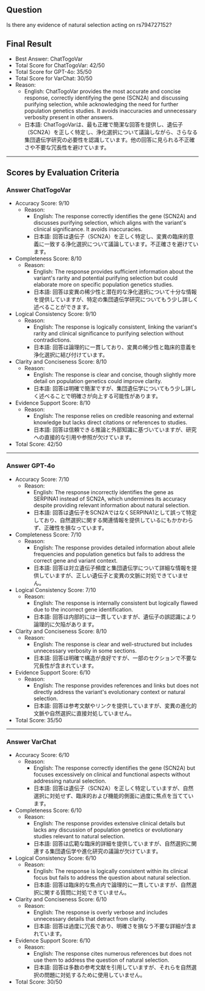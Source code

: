 ## Question

Is there any evidence of natural selection acting on rs794727152?

## Final Result

- Best Answer: ChatTogoVar
- Total Score for ChatTogoVar: 42/50
- Total Score for GPT-4o: 35/50
- Total Score for VarChat: 30/50
- Reason:
  - English: ChatTogoVar provides the most accurate and concise response, correctly identifying the gene (SCN2A) and discussing purifying selection, while acknowledging the need for further population genetics studies. It avoids inaccuracies and unnecessary verbosity present in other answers.
  - 日本語: ChatTogoVarは、最も正確で簡潔な回答を提供し、遺伝子（SCN2A）を正しく特定し、浄化選択について議論しながら、さらなる集団遺伝学研究の必要性を認識しています。他の回答に見られる不正確さや不要な冗長性を避けています。

---

## Scores by Evaluation Criteria

### Answer ChatTogoVar
- Accuracy Score: 9/10
  - Reason: 
    - English: The response correctly identifies the gene (SCN2A) and discusses purifying selection, which aligns with the variant's clinical significance. It avoids inaccuracies.
    - 日本語: 回答は遺伝子（SCN2A）を正しく特定し、変異の臨床的意義に一致する浄化選択について議論しています。不正確さを避けています。
- Completeness Score: 8/10
  - Reason: 
    - English: The response provides sufficient information about the variant's rarity and potential purifying selection but could elaborate more on specific population genetics studies.
    - 日本語: 回答は変異の稀少性と潜在的な浄化選択について十分な情報を提供していますが、特定の集団遺伝学研究についてもう少し詳しく述べることができます。
- Logical Consistency Score: 9/10
  - Reason: 
    - English: The response is logically consistent, linking the variant's rarity and clinical significance to purifying selection without contradictions.
    - 日本語: 回答は論理的に一貫しており、変異の稀少性と臨床的意義を浄化選択に結び付けています。
- Clarity and Conciseness Score: 8/10
  - Reason: 
    - English: The response is clear and concise, though slightly more detail on population genetics could improve clarity.
    - 日本語: 回答は明確で簡潔ですが、集団遺伝学についてもう少し詳しく述べることで明確さが向上する可能性があります。
- Evidence Support Score: 8/10
  - Reason: 
    - English: The response relies on credible reasoning and external knowledge but lacks direct citations or references to studies.
    - 日本語: 回答は信頼できる推論と外部知識に基づいていますが、研究への直接的な引用や参照が欠けています。
- Total Score: 42/50

---

### Answer GPT-4o
- Accuracy Score: 7/10
  - Reason: 
    - English: The response incorrectly identifies the gene as SERPINA1 instead of SCN2A, which undermines its accuracy despite providing relevant information about natural selection.
    - 日本語: 回答は遺伝子をSCN2AではなくSERPINA1として誤って特定しており、自然選択に関する関連情報を提供しているにもかかわらず、正確性を損なっています。
- Completeness Score: 7/10
  - Reason: 
    - English: The response provides detailed information about allele frequencies and population genetics but fails to address the correct gene and variant context.
    - 日本語: 回答は対立遺伝子頻度と集団遺伝学について詳細な情報を提供していますが、正しい遺伝子と変異の文脈に対処できていません。
- Logical Consistency Score: 7/10
  - Reason: 
    - English: The response is internally consistent but logically flawed due to the incorrect gene identification.
    - 日本語: 回答は内部的には一貫していますが、遺伝子の誤認識により論理的に欠陥があります。
- Clarity and Conciseness Score: 8/10
  - Reason: 
    - English: The response is clear and well-structured but includes unnecessary verbosity in some sections.
    - 日本語: 回答は明確で構造が良好ですが、一部のセクションで不要な冗長性が含まれています。
- Evidence Support Score: 6/10
  - Reason: 
    - English: The response provides references and links but does not directly address the variant's evolutionary context or natural selection.
    - 日本語: 回答は参考文献やリンクを提供していますが、変異の進化的文脈や自然選択に直接対処していません。
- Total Score: 35/50

---

### Answer VarChat
- Accuracy Score: 6/10
  - Reason: 
    - English: The response correctly identifies the gene (SCN2A) but focuses excessively on clinical and functional aspects without addressing natural selection.
    - 日本語: 回答は遺伝子（SCN2A）を正しく特定していますが、自然選択に対処せず、臨床的および機能的側面に過度に焦点を当てています。
- Completeness Score: 6/10
  - Reason: 
    - English: The response provides extensive clinical details but lacks any discussion of population genetics or evolutionary studies relevant to natural selection.
    - 日本語: 回答は広範な臨床的詳細を提供していますが、自然選択に関連する集団遺伝学や進化研究の議論が欠けています。
- Logical Consistency Score: 6/10
  - Reason: 
    - English: The response is logically consistent within its clinical focus but fails to address the question about natural selection.
    - 日本語: 回答は臨床的な焦点内で論理的に一貫していますが、自然選択に関する質問に対処できていません。
- Clarity and Conciseness Score: 6/10
  - Reason: 
    - English: The response is overly verbose and includes unnecessary details that detract from clarity.
    - 日本語: 回答は過度に冗長であり、明確さを損なう不要な詳細が含まれています。
- Evidence Support Score: 6/10
  - Reason: 
    - English: The response cites numerous references but does not use them to address the question of natural selection.
    - 日本語: 回答は多数の参考文献を引用していますが、それらを自然選択の問題に対処するために使用していません。
- Total Score: 30/50